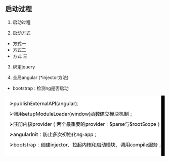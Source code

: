 ## 启动过程
1. 启动过程


2. 启动方式
- 方式一
- 方式二
- 方式 三

3. 绑定jquery

4. 全局angular (*injector方法)
- bootstrap : 检测ng是否启动


![angular启动](./img/angular启动.png)

